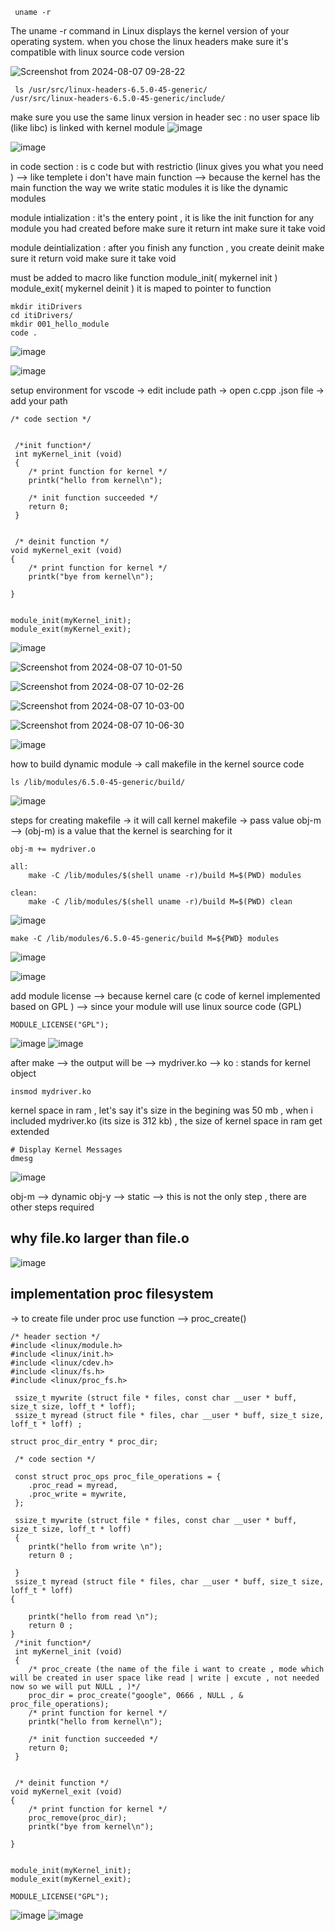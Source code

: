 ```
 uname -r
```
The uname -r command in Linux displays the kernel version of your operating system. 
when you chose the linux headers make sure it's compatible with linux source code version

 ![Screenshot from 2024-08-07 09-28-22](https://github.com/user-attachments/assets/f0aa1f51-9b9d-482e-9fe2-faa138d28bfc)
```
 ls /usr/src/linux-headers-6.5.0-45-generic/
/usr/src/linux-headers-6.5.0-45-generic/include/
```
make sure you use the same linux version
in header sec : no user space lib (like libc) is linked with kernel module 
![image](https://github.com/user-attachments/assets/c1d820dc-80a3-42df-9ec7-864f3f5b3320)

![image](https://github.com/user-attachments/assets/0a5ad6e4-5b9e-4547-abe0-205798499b93)

in code section : is c code but with restrictio (linux gives you what you need ) --> like templete
i don't have main function --> because the kernel has the main function
the way we write static modules it is like the dynamic modules 

module intialization : it's the entery point , it is like the init function for any module you had created before
                       make sure it return int 
                       make sure it take void 


module deintialization :  after you finish any function , you create deinit 
                       make sure it return void
                       make sure it take void 

must be added to macro like function 
module_init( mykernel init )
module_exit( mykernel deinit )
it is maped to  pointer to function  
```
mkdir itiDrivers
cd itiDrivers/
mkdir 001_hello_module
code .
```
![image](https://github.com/user-attachments/assets/b475e05e-6134-403d-bf87-cc91a1b93cbf)

![image](https://github.com/user-attachments/assets/5589597b-498f-47aa-87b9-26f1768d48d4)

setup environment for vscode
-> edit include path 
-> open c.cpp .json file
-> add your path
```
/* code section */


 /*init function*/
 int myKernel_init (void)
 {
    /* print function for kernel */
    printk("hello from kernel\n");

    /* init function succeeded */
    return 0;
 }


 /* deinit function */
void myKernel_exit (void)
{
    /* print function for kernel */
    printk("bye from kernel\n");

}


module_init(myKernel_init);
module_exit(myKernel_exit);
```

![image](https://github.com/user-attachments/assets/6f1652c2-75e9-41ac-a226-a3304739e844)

![Screenshot from 2024-08-07 10-01-50](https://github.com/user-attachments/assets/862300ed-122c-4c12-ba4f-eb4b22dd77a6)

![Screenshot from 2024-08-07 10-02-26](https://github.com/user-attachments/assets/181cc640-dc49-48b4-9a34-8f8faf44ce55)

![Screenshot from 2024-08-07 10-03-00](https://github.com/user-attachments/assets/e6e1d054-4bfb-41c0-a94e-5c1f5cf9c182)

![Screenshot from 2024-08-07 10-06-30](https://github.com/user-attachments/assets/7cde1bf2-e68b-4067-80a2-19b9ba91ec9c)

![image](https://github.com/user-attachments/assets/d6c64a26-0790-4585-bb2d-860b3c3b927e)

how to build dynamic module
-> call makefile in the kernel source code 
```
ls /lib/modules/6.5.0-45-generic/build/
```
![image](https://github.com/user-attachments/assets/dc3652ec-2593-49fa-8a63-4aa35e8356d0)

steps for creating makefile
-> it will call kernel  makefile
-> pass value obj-m --> (obj-m) is a value that the kernel is searching for it 
```
obj-m += mydriver.o

all:
	make -C /lib/modules/$(shell uname -r)/build M=$(PWD) modules

clean:
	make -C /lib/modules/$(shell uname -r)/build M=$(PWD) clean
```

![image](https://github.com/user-attachments/assets/d443a7c4-42aa-46d9-bac8-a583b16a72fb)

```
make -C /lib/modules/6.5.0-45-generic/build M=${PWD} modules
```
![image](https://github.com/user-attachments/assets/688354af-4ea4-4447-b962-e970ac19c5a1)

![image](https://github.com/user-attachments/assets/bf554181-7585-4837-aa31-0087fef7df36)

add module license --> because kernel care (c code of kernel implemented based on GPL ) --> since your module will use linux source code (GPL)
```
MODULE_LICENSE("GPL");
```
![image](https://github.com/user-attachments/assets/b9847ad3-b393-43d8-b05b-78f5b43605cd)
![image](https://github.com/user-attachments/assets/6909cbb3-d887-4eef-b0fe-0e922c1e5594)


after make --> the output will be --> mydriver.ko --> ko : stands for kernel object 
```
insmod mydriver.ko
```
kernel space in ram , let's say it's size in the begining was 50 mb , when i included mydriver.ko (its size is 312 kb) , the size of kernel space in ram get extended 
```
# Display Kernel Messages
dmesg
```

![image](https://github.com/user-attachments/assets/3a7bf6e2-1ba8-4d96-9aaa-5c603b0f97ea)

obj-m --> dynamic
obj-y --> static --> this is not the only step , there are  other steps required 

why file.ko larger than file.o
---
![image](https://github.com/user-attachments/assets/ff4b8155-c811-4a09-99e3-f087d047051a)


implementation proc filesystem
---
-> to create file under proc use function --> proc_create()
```
/* header section */
#include <linux/module.h>
#include <linux/init.h>
#include <linux/cdev.h>
#include <linux/fs.h>
#include <linux/proc_fs.h>

 ssize_t mywrite (struct file * files, const char __user * buff, size_t size, loff_t * loff);
 ssize_t myread (struct file * files, char __user * buff, size_t size, loff_t * loff) ;

struct proc_dir_entry * proc_dir;

 /* code section */

 const struct proc_ops proc_file_operations = {
    .proc_read = myread, 
    .proc_write = mywrite,
 };

 ssize_t mywrite (struct file * files, const char __user * buff, size_t size, loff_t * loff)
 {
    printk("hello from write \n");
    return 0 ;

 }
 ssize_t myread (struct file * files, char __user * buff, size_t size, loff_t * loff) 
{

    printk("hello from read \n");
    return 0 ;
}
 /*init function*/
 int myKernel_init (void)
 {
    /* proc_create (the name of the file i want to create , mode which will be created in user space like read | write | excute , not needed now so we will put NULL , )*/
    proc_dir = proc_create("google", 0666 , NULL , & proc_file_operations);
    /* print function for kernel */
    printk("hello from kernel\n");

    /* init function succeeded */
    return 0;
 }


 /* deinit function */
void myKernel_exit (void)
{
    /* print function for kernel */
    proc_remove(proc_dir);
    printk("bye from kernel\n");

}


module_init(myKernel_init);
module_exit(myKernel_exit);

MODULE_LICENSE("GPL");
```
![image](https://github.com/user-attachments/assets/e5c9915d-af85-48b0-89b4-1099d375c459)
![image](https://github.com/user-attachments/assets/a1599bb5-96e6-44fa-ae6c-1498d15033ca)




 
